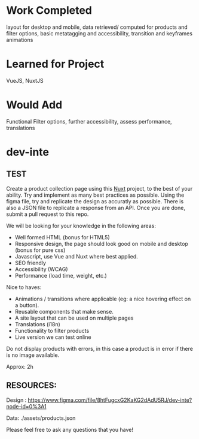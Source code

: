 # Work Completed

layout for desktop and mobile,
 data retrieved/ computed for products and filter options,
 basic metatagging and accessibility,
 transition and keyframes animations

# Learned for Project
VueJS, 
 NuxtJS

# Would Add
Functional Filter options,
 further accessibility,
 assess performance,
 translations

# dev-inte
## TEST

Create a product collection page using this <a href="https://www.nuxtjs.org">Nuxt</a> project, to the best of your ability. Try and implement as many best practices as possible. Using the figma file, try and replicate the design as accuratly as possible. There is also a JSON file to replicate a response from an API. Once you are done, submit a pull request to this repo.

We will be looking for your knowledge in the following areas:
- Well formed HTML (bonus for HTML5)
- Responsive design, the page should look good on mobile and desktop (bonus for pure css)
- Javascript, use Vue and Nuxt where best applied.
- SEO friendly
- Accessibility (WCAG)
- Performance (load time, weight, etc.)

Nice to haves:
- Animations / transitions where applicable (eg: a nice hovering effect on a button).
- Reusable components that make sense.
- A site layout that can be used on multiple pages
- Translations (i18n)
- Functionality to filter products
- Live version we can test online

Do not display products with errors, in this case a product is in error if there is no image available.

Approx: 2h

## RESOURCES:

Design : https://www.figma.com/file/8htFugcxG2KaKG2dAdU5RJ/dev-inte?node-id=0%3A1

Data: ./assets/products.json

Please feel free to ask any questions that you have!
